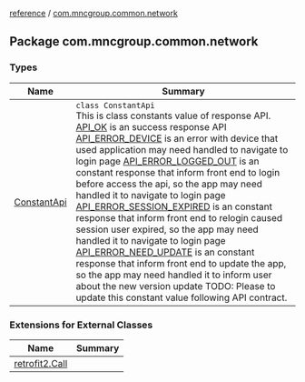 [reference](../index.md) / [com.mncgroup.common.network](./index.md)

## Package com.mncgroup.common.network

### Types

| Name | Summary |
|---|---|
| [ConstantApi](-constant-api/index.md) | `class ConstantApi`<br>This is class constants value of response API. [API_OK](-constant-api/-a-p-i_-o-k.md) is an success response API [API_ERROR_DEVICE](-constant-api/-a-p-i_-e-r-r-o-r_-d-e-v-i-c-e.md) is an error with device that used application may need handled to navigate to login page [API_ERROR_LOGGED_OUT](-constant-api/-a-p-i_-e-r-r-o-r_-l-o-g-g-e-d_-o-u-t.md) is an constant response that inform front end to login before access the api, so the app may need handled it to navigate to login page [API_ERROR_SESSION_EXPIRED](-constant-api/-a-p-i_-e-r-r-o-r_-s-e-s-s-i-o-n_-e-x-p-i-r-e-d.md) is an constant response that inform front end to relogin caused session user expired, so the app may need handled it to navigate to login page [API_ERROR_NEED_UPDATE](-constant-api/-a-p-i_-e-r-r-o-r_-n-e-e-d_-u-p-d-a-t-e.md) is an constant response that inform front end to update the app, so the app may need handled it to inform user about the new version update TODO: Please to update this constant value following API contract. |

### Extensions for External Classes

| Name | Summary |
|---|---|
| [retrofit2.Call](retrofit2.-call/index.md) |  |

